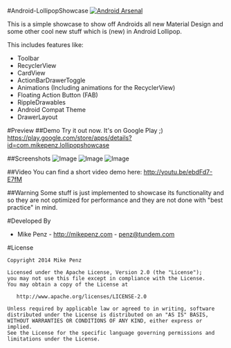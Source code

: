 #Android-LollipopShowcase [![Android Arsenal](https://img.shields.io/badge/Android%20Arsenal-Android--LollipopShowcase-brightgreen.svg?style=flat)](https://android-arsenal.com/details/3/1057)

This is a simple showcase to show off Androids all new Material Design and some other cool new stuff which is (new) in Android Lollipop.

This includes features like:
- Toolbar
- RecyclerView
- CardView
- ActionBarDrawerToggle
- Animations (Including animations for the RecyclerView)
- Floating Action Button (FAB)
- RippleDrawables
- Android Compat Theme
- DrawerLayout

#Preview
##Demo
Try it out now. It's on Google Play ;) https://play.google.com/store/apps/details?id=com.mikepenz.lollipopshowcase

##Screenshots
![Image](https://raw.githubusercontent.com/mikepenz/Android-LollipopShowcase/master/DEV/screenshots/screenshot_1_small.jpg)
![Image](https://raw.githubusercontent.com/mikepenz/Android-LollipopShowcase/master/DEV/screenshots/screenshot_2_small.jpg)
![Image](https://raw.githubusercontent.com/mikepenz/Android-LollipopShowcase/master/DEV/screenshots/screenshot_3_small.jpg)

##Video
You can find a short video demo here: http://youtu.be/ebdFd7-E7fM


##Warning
Some stuff is just implemented to showcase its functionality and so they are not optimized for performance and they are not done with "best practice" in mind.


#Developed By

* Mike Penz - http://mikepenz.com - <penz@tundem.com>


#License

    Copyright 2014 Mike Penz

    Licensed under the Apache License, Version 2.0 (the "License");
    you may not use this file except in compliance with the License.
    You may obtain a copy of the License at

       http://www.apache.org/licenses/LICENSE-2.0

    Unless required by applicable law or agreed to in writing, software
    distributed under the License is distributed on an "AS IS" BASIS,
    WITHOUT WARRANTIES OR CONDITIONS OF ANY KIND, either express or implied.
    See the License for the specific language governing permissions and
    limitations under the License.
